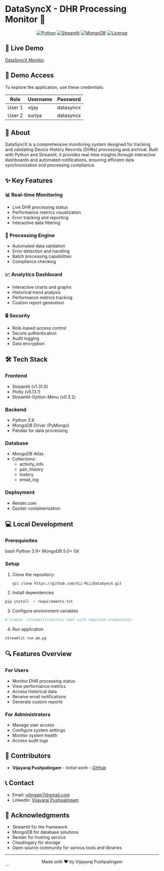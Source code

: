 # DataSyncX - DHR Processing Monitor 🔄

<div align="center">

[![Python](https://img.shields.io/badge/Python-3.9+-blue.svg)](https://www.python.org/downloads/)
[![Streamlit](https://img.shields.io/badge/Streamlit-1.31.0-red.svg)](https://streamlit.io/)
[![MongoDB](https://img.shields.io/badge/MongoDB-Atlas-green.svg)](https://www.mongodb.com/cloud/atlas)
[![License](https://img.shields.io/badge/License-MIT-yellow.svg)](LICENSE)

</div>

## 🔗 Live Demo
[DataSyncX Monitor](https://datasyncx-monitor.streamlit.app/)

## 🔑 Demo Access
To explore the application, use these credentials:

| Role    | Username | Password  |
|---------|----------|-----------|
| User 1  | vijay    | datasyncx |
| User 2  | suriya   | datasyncx |

## 📌 About
DataSyncX is a comprehensive monitoring system designed for tracking and validating Device History Records (DHRs) processing and archival. Built with Python and Streamlit, it provides real-time insights through interactive dashboards and automated notifications, ensuring efficient data synchronization and processing compliance.

## ✨ Key Features

### 📊 Real-time Monitoring
- Live DHR processing status
- Performance metrics visualization
- Error tracking and reporting
- Interactive data filtering

### 🔄 Processing Engine
- Automated data validation
- Error detection and handling
- Batch processing capabilities
- Compliance checking

### 📈 Analytics Dashboard
- Interactive charts and graphs
- Historical trend analysis
- Performance metrics tracking
- Custom report generation

### 🔒 Security
- Role-based access control
- Secure authentication
- Audit logging
- Data encryption

## 🛠️ Tech Stack

### Frontend
- Streamlit (v1.31.0)
- Plotly (v5.13.1)
- Streamlit-Option-Menu (v0.3.2)

### Backend
- Python 3.9
- MongoDB Driver (PyMongo)
- Pandas for data processing

### Database
- MongoDB Atlas
- Collections:
  - activity_info
  - pair_history
  - history
  - email_log

### Deployment
- Render.com
- Docker containerization

## 💻 Local Development

### Prerequisites
bash
Python 3.9+
MongoDB 5.0+
Git

### Setup
1. Clone the repository:
   ```bash
   git clone https://github.com/Vii-Mii/DataSyncX.git
   ```

2. Install dependencies
```bash
pip install -r requirements.txt
```

3. Configure environment variables
```bash
# Create .streamlit/secrets.toml with required credentials
```

4. Run application
```bash
streamlit run pe.py
```

## 🔍 Features Overview

### For Users
- Monitor DHR processing status
- View performance metrics
- Access historical data
- Receive email notifications
- Generate custom reports

### For Administrators
- Manage user access
- Configure system settings
- Monitor system health
- Access audit logs

## 👥 Contributors
- **Vijayaraj Pushpalingam** - *Initial work* - [GitHub](https://github.com/Vii-Mii)

## 📞 Contact
- Email: vjlingam7@gmail.com
- LinkedIn: [Vijayaraj Pushpalingam](https://www.linkedin.com/in/vijayaraj-p-0b11821b6/)

## 🙏 Acknowledgments
- Streamlit for the framework
- MongoDB for database solutions
- Render for hosting service 
- Cloudingary for storage
- Open source community for various tools and libraries

---
<div align="center">
  Made with ❤️ by Vijayaraj Pushpalingam
</div>
```

